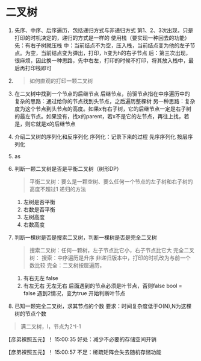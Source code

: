 # 二叉树
1. 先序、中序、后序遍历，包括递归方式与非递归方式
    第1、2、3次出现，只是打印的时机决定的，递归的方式是一样的
    使用栈（要实现一种回去的功能）
    先：有右子树就压栈
    中：当前结点不为空，压入栈，当前结点变为他的左子节点。为空，当前结点变为弹出，打印，h变为h的右子节点
    后：第三次出现，很麻烦，因此换一种思路，先中右左，打印的时候不打印，将其放入栈中，最后再打印栈即可

2. >如何直观的打印一颗二叉树

3. 在二叉树中找到一个节点的后继节点
    后继节点，前驱节点指在中序遍历中的
    复杂的思路：通过给你的节点找到头节点，之后遍历整棵树
    另一种思路：复杂度为这个节点到头节点的高度。如果x有右子树，它的后继节点一定是右子树的最左节点。如果没有，找x的parent，若x不是它的左节点，再往上找，若是，则它就是x的后继节点

4. 介绍二叉树的序列化和反序列化
    序列化：记录下来的过程
    先序序列化      按层序列化

5. as

6. 判断一颗二叉树是否是平衡二叉树（树形DP）
   >平衡二叉树：要么是一颗空树、要么任何一个节点的左子树和右子树的高度不超过1
   递归的方法
    1. 左树是否平衡
    2. 右数是否平衡
    3. 左树高度
    4. 右数高度
7. 判断一棵树是否是搜索二叉树，判断一棵树是否是完全二叉树
   >搜索二叉树：任何一颗树，左子节点比它小，右子节点比它大
   >完全二叉树：
    搜索：中序遍历是升序
    非递归版本中，打印的时机改为与前一个数比较
    完全：二叉树按层遍历，
    1. 有右无左    false
    2. 有左无右 无左无右   后面遇到的节点必须是叶节点，否则false
       bool = false 遇到2情况，变为true  开始判断叶节点
8. 已知一颗完全二叉树，求其节点的个数
	要求：时间复杂度低于O(N),N为这棵树的节点个数
>满二叉树，l，节点为2^l-1





 【彦弟裸照五元】！ 15:00:35
好处：减少不必要的存储空间开销

【彦弟裸照五元】！ 15:00:57
不足：稀疏矩阵会失去随机存储功能

 

   

